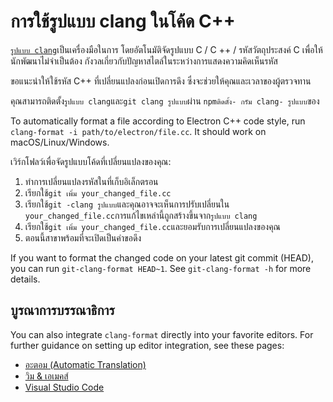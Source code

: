# การใช้รูปแบบ clang ในโค้ด C++

[`รูปแบบ clang`](https://clang.llvm.org/docs/ClangFormat.html)เป็นเครื่องมือในการ โดยอัตโนมัติจัดรูปแบบ C / C ++ / รหัสวัตถุประสงค์ C เพื่อให้นักพัฒนาไม่จําเป็นต้อง กังวลเกี่ยวกับปัญหาสไตล์ในระหว่างการแสดงความคิดเห็นรหัส

ขอแนะนําให้ใช้รหัส C++ ที่เปลี่ยนแปลงก่อนเปิดการดึง ซึ่งจะช่วยให้คุณและเวลาของผู้ตรวจทาน

คุณสามารถติดตั้ง`รูปแบบ clang`และ`git clang รูปแบบ`ผ่าน `npmติดตั้ง- กรัม clang- รูปแบบ`ของ

To automatically format a file according to Electron C++ code style, run `clang-format -i path/to/electron/file.cc`. It should work on macOS/Linux/Windows.

เวิร์กโฟลว์เพื่อจัดรูปแบบโค้ดที่เปลี่ยนแปลงของคุณ:

1. ทําการเปลี่ยนแปลงรหัสในที่เก็บอิเล็กตรอน
2. เรียกใช้`git เพิ่ม your_changed_file.cc`
3. เรียกใช้`git -clang รูปแบบ`และคุณอาจจะเห็นการปรับเปลี่ยนใน `your_changed_file.cc`การแก้ไขเหล่านี้ถูกสร้างขึ้นจาก`รูปแบบ clang`
4. เรียกใช้`git เพิ่ม your_changed_file.cc`และยอมรับการเปลี่ยนแปลงของคุณ
5. ตอนนี้สาขาพร้อมที่จะเปิดเป็นคําขอดึง

If you want to format the changed code on your latest git commit (HEAD), you can run `git-clang-format HEAD~1`. See `git-clang-format -h` for more details.

## บูรณาการบรรณาธิการ

You can also integrate `clang-format` directly into your favorite editors. For further guidance on setting up editor integration, see these pages:

  * [อะตอม (Automatic Translation)](https://atom.io/packages/clang-format)
  * [วิม & เอเมคส์](https://clang.llvm.org/docs/ClangFormat.html#vim-integration)
  * [Visual Studio Code](https://marketplace.visualstudio.com/items?itemName=xaver.clang-format)
